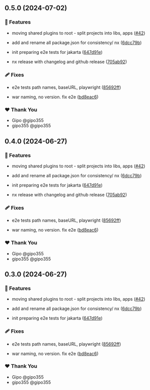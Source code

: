 ## 0.5.0 (2024-07-02)


### 🚀 Features

- moving shared plugins to root - split projects into libs, apps ([#42](https://github.com/gipo355/angular-tomcat-gradle-monorepo/pull/42))

- add and rename all package.json for consistency/ nx ([6dcc79b](https://github.com/gipo355/angular-tomcat-gradle-monorepo/commit/6dcc79b))

- init preparing e2e tests for jakarta ([647d91e](https://github.com/gipo355/angular-tomcat-gradle-monorepo/commit/647d91e))

- nx release with changelog and github release ([705ab92](https://github.com/gipo355/angular-tomcat-gradle-monorepo/commit/705ab92))


### 🩹 Fixes

- e2e tests path names, baseURL, playwright ([85692ff](https://github.com/gipo355/angular-tomcat-gradle-monorepo/commit/85692ff))

- war naming, no version. fix e2e ([bd8eac6](https://github.com/gipo355/angular-tomcat-gradle-monorepo/commit/bd8eac6))


### ❤️  Thank You

- Gipo @gipo355
- gipo355 @gipo355

## 0.4.0 (2024-06-27)


### 🚀 Features

- moving shared plugins to root - split projects into libs, apps ([#42](https://github.com/gipo355/angular-tomcat-gradle-monorepo/pull/42))

- add and rename all package.json for consistency/ nx ([6dcc79b](https://github.com/gipo355/angular-tomcat-gradle-monorepo/commit/6dcc79b))

- init preparing e2e tests for jakarta ([647d91e](https://github.com/gipo355/angular-tomcat-gradle-monorepo/commit/647d91e))

- nx release with changelog and github release ([705ab92](https://github.com/gipo355/angular-tomcat-gradle-monorepo/commit/705ab92))


### 🩹 Fixes

- e2e tests path names, baseURL, playwright ([85692ff](https://github.com/gipo355/angular-tomcat-gradle-monorepo/commit/85692ff))

- war naming, no version. fix e2e ([bd8eac6](https://github.com/gipo355/angular-tomcat-gradle-monorepo/commit/bd8eac6))


### ❤️  Thank You

- Gipo @gipo355
- gipo355 @gipo355

## 0.3.0 (2024-06-27)


### 🚀 Features

- moving shared plugins to root - split projects into libs, apps ([#42](https://github.com/gipo355/angular-tomcat-gradle-monorepo/pull/42))

- add and rename all package.json for consistency/ nx ([6dcc79b](https://github.com/gipo355/angular-tomcat-gradle-monorepo/commit/6dcc79b))

- init preparing e2e tests for jakarta ([647d91e](https://github.com/gipo355/angular-tomcat-gradle-monorepo/commit/647d91e))


### 🩹 Fixes

- e2e tests path names, baseURL, playwright ([85692ff](https://github.com/gipo355/angular-tomcat-gradle-monorepo/commit/85692ff))

- war naming, no version. fix e2e ([bd8eac6](https://github.com/gipo355/angular-tomcat-gradle-monorepo/commit/bd8eac6))


### ❤️  Thank You

- Gipo @gipo355
- gipo355 @gipo355
